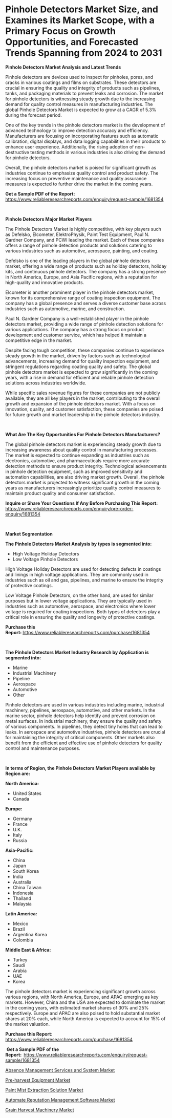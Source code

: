 <p><h1>Pinhole Detectors Market Size, and Examines its Market Scope, with a Primary Focus on Growth Opportunities, and Forecasted Trends Spanning from 2024 to 2031</h1></p><p><strong>Pinhole Detectors Market Analysis and Latest Trends</strong></p>
<p><p>Pinhole detectors are devices used to inspect for pinholes, pores, and cracks in various coatings and films on substrates. These detectors are crucial in ensuring the quality and integrity of products such as pipelines, tanks, and packaging materials to prevent leaks and corrosion. The market for pinhole detectors is witnessing steady growth due to the increasing demand for quality control measures in manufacturing industries. The global Pinhole Detectors Market is expected to grow at a CAGR of 5.3% during the forecast period.</p><p>One of the key trends in the pinhole detectors market is the development of advanced technology to improve detection accuracy and efficiency. Manufacturers are focusing on incorporating features such as automatic calibration, digital displays, and data logging capabilities in their products to enhance user experience. Additionally, the rising adoption of non-destructive testing methods in various industries is also driving the demand for pinhole detectors.</p><p>Overall, the pinhole detectors market is poised for significant growth as industries continue to emphasize quality control and product safety. The increasing focus on preventive maintenance and quality assurance measures is expected to further drive the market in the coming years.</p></p>
<p><strong>Get a Sample PDF of the Report:&nbsp;</strong> <a href="https://www.reliableresearchreports.com/enquiry/request-sample/1681354">https://www.reliableresearchreports.com/enquiry/request-sample/1681354</a></p>
<p>&nbsp;</p>
<p><strong>Pinhole Detectors Major Market Players</strong></p>
<p><p>The Pinhole Detectors Market is highly competitive, with key players such as Defelsko, Elcometer, ElektroPhysik, Paint Test Equipment, Paul N. Gardner Company, and PCWI leading the market. Each of these companies offers a range of pinhole detection products and solutions catering to various industries such as automotive, aerospace, painting, and coating.</p><p>Defelsko is one of the leading players in the global pinhole detectors market, offering a wide range of products such as holiday detectors, holiday kits, and continuous pinhole detectors. The company has a strong presence in North America, Europe, and Asia Pacific regions, with a reputation for high-quality and innovative products.</p><p>Elcometer is another prominent player in the pinhole detectors market, known for its comprehensive range of coating inspection equipment. The company has a global presence and serves a diverse customer base across industries such as automotive, marine, and construction.</p><p>Paul N. Gardner Company is a well-established player in the pinhole detectors market, providing a wide range of pinhole detection solutions for various applications. The company has a strong focus on product development and customer service, which has helped it maintain a competitive edge in the market.</p><p>Despite facing tough competition, these companies continue to experience steady growth in the market, driven by factors such as technological advancements, increasing demand for quality inspection equipment, and stringent regulations regarding coating quality and safety. The global pinhole detectors market is expected to grow significantly in the coming years, with a rise in demand for efficient and reliable pinhole detection solutions across industries worldwide.</p><p>While specific sales revenue figures for these companies are not publicly available, they are all key players in the market, contributing to the overall growth and expansion of the pinhole detectors market. With a focus on innovation, quality, and customer satisfaction, these companies are poised for future growth and market leadership in the pinhole detectors industry.</p></p>
<p>&nbsp;</p>
<p><strong>What Are The Key Opportunities For Pinhole Detectors Manufacturers?</strong></p>
<p><p>The global pinhole detectors market is experiencing steady growth due to increasing awareness about quality control in manufacturing processes. The market is expected to continue expanding as industries such as electronics, automotive, and pharmaceuticals require more accurate detection methods to ensure product integrity. Technological advancements in pinhole detection equipment, such as improved sensitivity and automation capabilities, are also driving market growth. Overall, the pinhole detectors market is projected to witness significant growth in the coming years as manufacturers increasingly prioritize quality control measures to maintain product quality and consumer satisfaction.</p></p>
<p><strong>Inquire or Share Your Questions If Any Before Purchasing This Report:</strong> <a href="https://www.reliableresearchreports.com/enquiry/pre-order-enquiry/1681354">https://www.reliableresearchreports.com/enquiry/pre-order-enquiry/1681354</a></p>
<p>&nbsp;</p>
<p><strong>Market Segmentation</strong></p>
<p><strong>The Pinhole Detectors Market Analysis by types is segmented into:</strong></p>
<p><ul><li>High Voltage Holiday Detectors</li><li>Low Voltage Pinhole Detectors</li></ul></p>
<p><p>High Voltage Holiday Detectors are used for detecting defects in coatings and linings in high voltage applications. They are commonly used in industries such as oil and gas, pipelines, and marine to ensure the integrity of protective coatings. </p><p>Low Voltage Pinhole Detectors, on the other hand, are used for similar purposes but in lower voltage applications. They are typically used in industries such as automotive, aerospace, and electronics where lower voltage is required for coating inspections. Both types of detectors play a critical role in ensuring the quality and longevity of protective coatings.</p></p>
<p><strong>Purchase this Report:&nbsp;</strong><a href="https://www.reliableresearchreports.com/purchase/1681354">https://www.reliableresearchreports.com/purchase/1681354</a></p>
<p>&nbsp;</p>
<p><strong>The Pinhole Detectors Market Industry Research by Application is segmented into:</strong></p>
<p><ul><li>Marine</li><li>Industrial Machinery</li><li>Pipeline</li><li>Aerospace</li><li>Automotive</li><li>Other</li></ul></p>
<p><p>Pinhole detectors are used in various industries including marine, industrial machinery, pipelines, aerospace, automotive, and other markets. In the marine sector, pinhole detectors help identify and prevent corrosion on metal surfaces. In industrial machinery, they ensure the quality and safety of various components. In pipelines, they detect tiny holes that can lead to leaks. In aerospace and automotive industries, pinhole detectors are crucial for maintaining the integrity of critical components. Other markets also benefit from the efficient and effective use of pinhole detectors for quality control and maintenance purposes.</p></p>
<p>&nbsp;</p>
<p><strong>In terms of Region, the Pinhole Detectors Market Players available by Region are:</strong></p>
<p>
    <p> <strong> North America: </strong>
        <ul>
            <li>United States</li>
            <li>Canada</li>
        </ul>
        </p> 
    <p> <strong> Europe: </strong>
        <ul>
            <li>Germany</li>
            <li>France</li>
            <li>U.K.</li>
            <li>Italy</li>
            <li>Russia</li>
        </ul>
        </p> 
    <p> <strong> Asia-Pacific: </strong>
        <ul>
            <li>China</li>
            <li>Japan</li>
            <li>South Korea</li>
            <li>India</li>
            <li>Australia</li>
            <li>China Taiwan</li>
            <li>Indonesia</li>
            <li>Thailand</li>
            <li>Malaysia</li>
        </ul>
        </p> 
    <p> <strong> Latin America: </strong>
        <ul>
            <li>Mexico</li>
            <li>Brazil</li>
            <li>Argentina Korea</li>
            <li>Colombia</li>
        </ul>
        </p> 
    <p> <strong> Middle East & Africa: </strong>
        <ul>
            <li>Turkey</li>
            <li>Saudi</li>
            <li>Arabia</li>
            <li>UAE</li>
            <li>Korea</li>
        </ul>
    </p>
    </p>
<p><p>The pinhole detectors market is experiencing significant growth across various regions, with North America, Europe, and APAC emerging as key markets. However, China and the USA are expected to dominate the market in the coming years, with estimated market shares of 30% and 25% respectively. Europe and APAC are also poised to hold substantial market shares at 20% each, while North America is expected to account for 15% of the market valuation.</p></p>
<p><strong>Purchase this Report: </strong><a href="https://www.reliableresearchreports.com/purchase/1681354">https://www.reliableresearchreports.com/purchase/1681354</a></p>
<p>&nbsp;<strong>Get a Sample PDF of the Report:&nbsp;&nbsp;</strong><a href="https://www.reliableresearchreports.com/enquiry/request-sample/1681354">https://www.reliableresearchreports.com/enquiry/request-sample/1681354</a></p>
<p><strong></strong></p>
<p><p><a href="https://medium.com/p/51f33800a9e7/edit">Absence Management Services and System Market</a></p><p><a href="https://github.com/mharielmesa/Market-Research-Report-List-2/blob/main/pre-harvest-equipment-market.md">Pre-harvest Equipment Market</a></p><p><a href="https://medium.com/@anamariaagolli86/paint-mist-extraction-solution-market-analysis-its-cagr-market-segmentation-and-global-industry-c5ae105ee592">Paint Mist Extraction Solution Market</a></p><p><a href="https://medium.com/@ruthmorales25/automate-reputation-management-software-market-furnishes-information-on-market-share-market-7e9e14e0204c">Automate Reputation Management Software Market</a></p><p><a href="https://github.com/suaretopek9/Market-Research-Report-List-1/blob/main/grain-harvest-machinery-market.md">Grain Harvest Machinery Market</a></p></p>